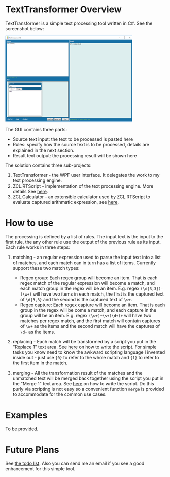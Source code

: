 TextTransformer Overview
==========

TextTransformer is a simple text processing tool written in C#. See the screenshot below:

<img style="width:400px" src="screenshot1.png" >


The GUI contains three parts:

- Source text input: the text to be processed is pasted here
- Rules: specify how the source text is to be processed, details are explained in the next section.
- Result text output: the processing result will be shown here

The solution contains three sub-projects:

1. TextTransformer - the WPF user interface. It delegates the work to my text processing engine.
2. ZCL.RTScript - implementation of the text processing engine. More details See [here](ZCL.RTScript/README_RTSCRIPT.md).
3. ZCL.Calculator - an extensible calculator used by ZCL.RTScript to evaluate captured arithmatic expression, see [here](ZCL.Calculator/README_CALCULATOR.md).

How to use
==========
The processing is defined by a list of rules. The input text is the input to the first rule, the any other rule use the output of the previous rule as its input.
Each rule works in three steps:

1. matching - an regular expression used to parse the input text into a list of matches, and each match can in turn has a list of items. 
Currently support these two match types:
	- Regex group: Each regex group will become an item. 
	That is each regex match of the regular expression will become a match, and each match group in the regex will be an item. 
	E.g. regex <code>(\d{3,3})-(\w+)</code> will have two items in each match, the first is the captured text of <code>\d{3,3}</code> and the second is the captured text of <code>\w+</code>. 
	- Regex capture: Each regex capture will become an item.
	That is each group in the regex will be come a match, and each capture in the group will be an item.
	E.g. regex <code>(\w+)+\s+(\d+)+</code> will have two matches per regex match, and the first match will contain captures of <code>\w+</code> as the items and the second match will have the captures of <code>\d+</code> as the items.

2. replacing - Each match will be transformed by a script you put in the "Replace 1" text area. See [here](ZCL.RTScript/README_RTSCRIPT.md) on how to write the script. 
For simple tasks you know need to know the awkward scripting language I invented inside out - just use <code>{0}</code> to refer to the whole match and <code>{1}</code> to refer to the first item in the match.  

3. merging - All the transformation result of the matches and the unmatched text will be merged back together using the script you put in the "Merge 1" text area. See [here](ZCL.RTScript/README_RTSCRIPT.md) on how to write the script.
Do this purly via scripting is not easy so a convenient function <code>merge</code> is provided to accommodate for the common use cases. 

Examples
==========
To be provided.

Future Plans
==========
See [the todo list](TODO.md). Also you can send me an email if you see a good enhancement for this simple tool.




